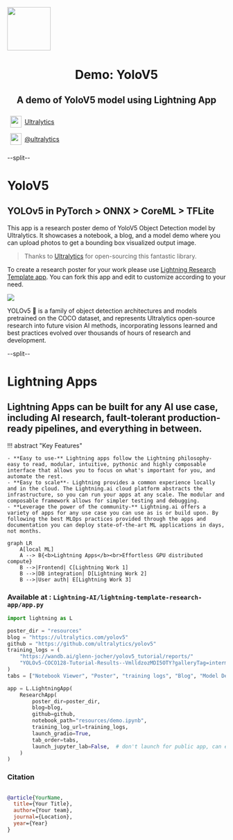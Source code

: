 <div style="height: 90pt;"></div>
<div style="flex: 0 0 16%; margin-top: -10pt;">
<img src="https://avatars.githubusercontent.com/u/26833451?s=200&v=4" width="100px">
</div>
<div style="flex: 0 0 65%; text-align: center;">
<h1 style="margin-bottom: 10pt;">Demo: YoloV5</h1>
<h2>A demo of YoloV5 model using Lightning App</h2>
</div>
<div style="flex: 1">
    <div style="display: flex; align-items: center;">
        <img style="height: 20pt; width: 20pt; margin: 5pt;" src="icons/fontawesome/brands/github.svg">
        <div style="font-size: 0.9rem; margin-right: 5pt;"><a href="https://github.com/ultralytics/">Ultralytics</a></div>
    </div>
    <div style="display: flex; align-items: center;">
        <img style="height: 20pt; width: 20pt; margin: 5pt;" src="icons/fontawesome/brands/twitter.svg">
        <div style="font-size: 0.9rem;"><a href="https://twitter.com/ultralytics">@ultralytics</a></div>
    </div>
</div>

--split--

# YoloV5

## YOLOv5 in PyTorch > ONNX > CoreML > TFLite

This app is a research poster demo of YoloV5 Object Detection model by Ultralytics. It showcases a notebook, a blog, and
a model demo where you can upload photos to get a bounding box visualized output image.

> Thanks to [Ultralytics](https://github.com/ultralytics/yolov5) for open-sourcing this fantastic library.

To create a research poster for your work please
use [Lightning Research Template app](https://github.com/Lightning-AI/lightning-template-research-app).
You can fork this app and edit to customize according to your need.

<img src="https://github.com/ultralytics/yolov5/releases/download/v1.0/splash.jpg">

YOLOv5 🚀 is a family of object detection architectures and models pretrained on the COCO dataset, and represents
Ultralytics open-source research into future vision AI methods, incorporating lessons learned and best practices evolved
over thousands of hours of research and development.

--split--

# Lightning Apps

## Lightning Apps can be built for any AI use case, including AI research, fault-tolerant production-ready pipelines, and everything in between.

!!! abstract "Key Features"

```
- **Easy to use-** Lightning apps follow the Lightning philosophy- easy to read, modular, intuitive, pythonic and highly composable interface that allows you to focus on what's important for you, and automate the rest.
- **Easy to scale**- Lightning provides a common experience locally and in the cloud. The Lightning.ai cloud platform abstracts the infrastructure, so you can run your apps at any scale. The modular and composable framework allows for simpler testing and debugging.
- **Leverage the power of the community-** Lightning.ai offers a variety of apps for any use case you can use as is or build upon. By following the best MLOps practices provided through the apps and documentation you can deploy state-of-the-art ML applications in days, not months.
```

```mermaid
graph LR
    A[local ML]
    A --> B{<b>Lightning Apps</b><br>Effortless GPU distributed compute}
    B -->|Frontend| C[Lightning Work 1]
    B -->|DB integration| D[Lightning Work 2]
    B -->|User auth| E[Lightning Work 3]
```

### Available at : `Lightning-AI/lightning-template-research-app/app.py`

```python
import lightning as L

poster_dir = "resources"
blog = "https://ultralytics.com/yolov5"
github = "https://github.com/ultralytics/yolov5"
training_logs = (
    "https://wandb.ai/glenn-jocher/yolov5_tutorial/reports/"
    "YOLOv5-COCO128-Tutorial-Results--VmlldzozMDI5OTY?galleryTag=intermediate"
)
tabs = ["Notebook Viewer", "Poster", "training logs", "Blog", "Model Demo"]

app = L.LightningApp(
    ResearchApp(
        poster_dir=poster_dir,
        blog=blog,
        github=github,
        notebook_path="resources/demo.ipynb",
        training_log_url=training_logs,
        launch_gradio=True,
        tab_order=tabs,
        launch_jupyter_lab=False,  # don't launch for public app, can expose to security vulnerability
    )
)
```

### Citation

```bibtex

@article{YourName,
  title={Your Title},
  author={Your team},
  journal={Location},
  year={Year}
}

```
